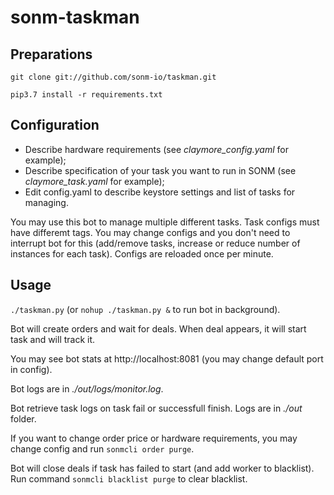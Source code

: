 # sonm-taskman

## Preparations

  `git clone git://github.com/sonm-io/taskman.git`
  
  `pip3.7 install -r requirements.txt`

## Configuration

- Describe hardware requirements (see *claymore_config.yaml* for example);
- Describe specification of your task you want to run in SONM (see *claymore_task.yaml* for example);
- Edit config.yaml to describe keystore settings and list of tasks for managing.

You may use this bot to manage multiple different tasks. Task configs must have differemt tags.
You may change configs and you don't need to interrupt bot for this (add/remove tasks, increase or reduce number of instances for each task). Configs are reloaded once per minute.

## Usage

`./taskman.py` (or `nohup ./taskman.py &` to run bot in background).

Bot will create orders and wait for deals.
When deal appears, it will start task and will track it.

You may see bot stats at http://localhost:8081 (you may change default port in config).

Bot logs are in *./out/logs/monitor.log*.

Bot retrieve task logs on task fail or successfull finish. Logs are in *./out* folder.

If you want to change order price or hardware requirements, you may change config and run `sonmcli order purge`.

Bot will close deals if task has failed to start (and add worker to blacklist).
Run command `sonmcli blacklist purge` to clear blacklist.
